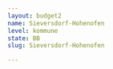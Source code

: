 ```yaml
---
layout: budget2
name: Sieversdorf-Hohenofen
level: kommune
state: BB
slug: Sieversdorf-Hohenofen

---
```



